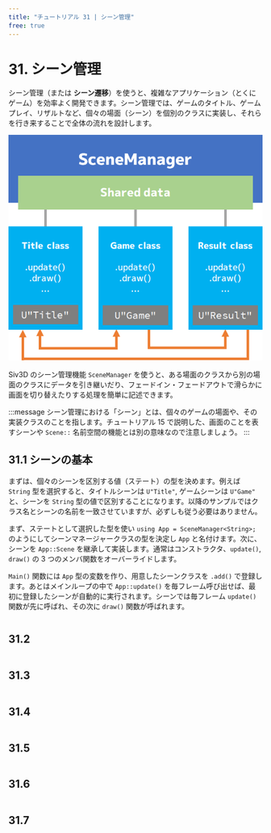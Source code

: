 ```yaml
---
title: "チュートリアル 31 | シーン管理"
free: true
---
```


# 31. シーン管理
シーン管理（または **シーン遷移**）を使うと、複雑なアプリケーション（とくにゲーム）を効率よく開発できます。シーン管理では、ゲームのタイトル、ゲームプレイ、リザルトなど、個々の場面（シーン）を個別のクラスに実装し、それらを行き来することで全体の流れを設計します。

![](/images/doc_v6/tutorial/31/0.png)

Siv3D のシーン管理機能 `SceneManager` を使うと、ある場面のクラスから別の場面のクラスにデータを引き継いだり、フェードイン・フェードアウトで滑らかに画面を切り替えたりする処理を簡単に記述できます。

:::message
シーン管理における「シーン」とは、個々のゲームの場面や、その実装クラスのことを指します。チュートリアル 15 で説明した、画面のことを表すシーンや `Scene::` 名前空間の機能とは別の意味なので注意しましょう。
:::

## 31.1 シーンの基本
まずは、個々のシーンを区別する値（ステート）の型を決めます。例えば `String` 型を選択すると、タイトルシーンは `U"Title"`, ゲームシーンは `U"Game"` と、シーンを `String` 型の値で区別することになります。以降のサンプルではクラス名とシーンの名前を一致させていますが、必ずしも従う必要はありません。

まず、ステートとして選択した型を使い `using App = SceneManager<String>;` のようにしてシーンマネージャークラスの型を決定し `App` と名付けます。次に、シーンを `App::Scene` を継承して実装します。通常はコンストラクタ、`update()`, `draw()` の 3 つのメンバ関数をオーバーライドします。

`Main()` 関数には `App` 型の変数を作り、用意したシーンクラスを `.add()` で登録します。あとはメインループの中で `App::update()` を毎フレーム呼び出せば、最初に登録したシーンが自動的に実行されます。シーンでは毎フレーム `update()` 関数が先に呼ばれ、その次に `draw()` 関数が呼ばれます。

```cpp

```


## 31.2

```cpp

```


## 31.3

```cpp

```


## 31.4

```cpp

```


## 31.5

```cpp

```


## 31.6

```cpp

```


## 31.7

```cpp

```


